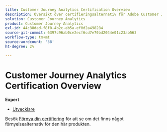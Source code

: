 ```yaml
---
title: Customer Journey Analytics Certification Overview
description: Översikt över certifieringsalternativ för Adobe Customer Journey Analytics
solution: Customer Journey Analytics
product: Customer Journey Analytics
exl-id: 44c88dad-f8f0-4b2c-ab5a-ef0d2a498284
source-git-commit: 6397c96ab0ce2ecf6cd7e70bd2044e01c23ab563
workflow-type: tm+mt
source-wordcount: '38'
ht-degree: 2%

---
```


# Customer Journey Analytics Certification Overview

**Expert**

* [Utvecklare](/help/certifications/acja/acja-e-developer.md) <!--AD0-E604-->

Besök [Förnya din certifiering](/help/certifications/renew.md) för att se om det finns något förnyelsealternativ för den här produkten.
